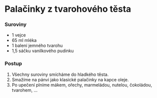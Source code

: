 # Palačinky z tvarohového těsta

### Suroviny

- 1 vejce
- 65 ml mléka
- 1 balení jemného tvarohu
- 1,5 sáčku vanilkového pudinku

### Postup

1. Všechny suroviny smícháme do hladkého těsta.
2. Smažíme na pánvi jako klasické palačinky na kapce oleje.
3. Po upečení plníme mákem, ořechy, marmeládou, nutelou, čokoládou, tvarohem, ...
